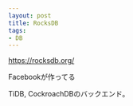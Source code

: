 ```yaml
---
layout: post
title: RocksDB
tags:
- DB
---
```


https://rocksdb.org/

Facebookが作ってる

TiDB, CockroachDBのバックエンド。

